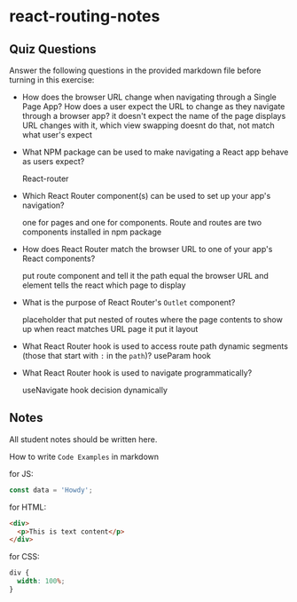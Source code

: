 # react-routing-notes

## Quiz Questions

Answer the following questions in the provided markdown file before turning in this exercise:

- How does the browser URL change when navigating through a Single Page App? How does a user expect the URL to change as they navigate through a browser app?
  it doesn't
  expect the name of the page displays URL changes with it, which view swapping doesnt do that, not match what user's expect

- What NPM package can be used to make navigating a React app behave as users expect?

  React-router

- Which React Router component(s) can be used to set up your app's navigation?

  one for pages and one for components. Route and routes are two components installed in npm package

- How does React Router match the browser URL to one of your app's React components?

  put route component and tell it the path equal the browser URL and element tells the react which page to display

- What is the purpose of React Router's `Outlet` component?

  placeholder that put nested of routes where the page contents to show up
  when react matches URL page it put it layout

- What React Router hook is used to access route path dynamic segments (those that start with `:` in the `path`)?
  useParam hook

- What React Router hook is used to navigate programmatically?

  useNavigate hook decision dynamically

## Notes

All student notes should be written here.

How to write `Code Examples` in markdown

for JS:

```javascript
const data = 'Howdy';
```

for HTML:

```html
<div>
  <p>This is text content</p>
</div>
```

for CSS:

```css
div {
  width: 100%;
}
```
